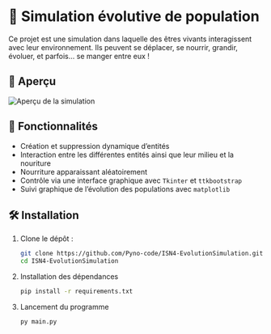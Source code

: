 # 🧬 Simulation évolutive de population

Ce projet est une simulation dans laquelle des êtres vivants interagissent avec leur environnement. Ils peuvent se déplacer, se nourrir, grandir, évoluer, et parfois... se manger entre eux !

## 📸 Aperçu

![Aperçu de la simulation](aperçu.png)

## 🚀 Fonctionnalités

- Création et suppression dynamique d’entités
- Interaction entre les différentes entités ainsi que leur milieu et la nouriture
- Nourriture apparaissant aléatoirement
- Contrôle via une interface graphique avec `Tkinter` et `ttkbootstrap`
- Suivi graphique de l’évolution des populations avec `matplotlib`

## 🛠️ Installation

1. Clone le dépôt :
   ```bash
   git clone https://github.com/Pyno-code/ISN4-EvolutionSimulation.git
   cd ISN4-EvolutionSimulation
    ```
2. Installation des dépendances
    ```bash
    pip install -r requirements.txt
    ```
3. Lancement du programme
    ```bash
    py main.py
    ```
